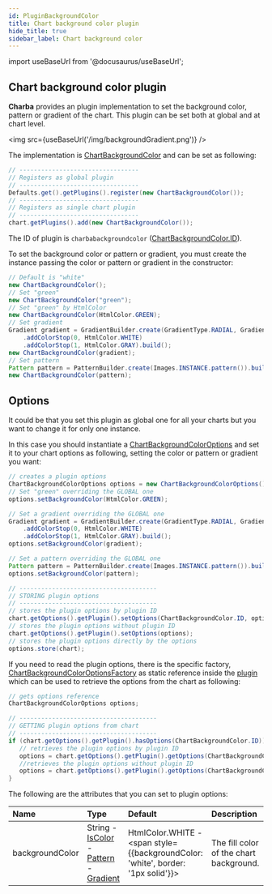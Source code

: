 ```yaml
---
id: PluginBackgroundColor
title: Chart background color plugin
hide_title: true
sidebar_label: Chart background color
---
```

import useBaseUrl from '@docusaurus/useBaseUrl';

## Chart background color plugin

**Charba** provides an plugin implementation to set the background color, pattern or gradient of the chart. This plugin can be set both at global and at chart level.

<img src={useBaseUrl('/img/backgroundGradient.png')} />

The implementation is [ChartBackgroundColor](http://www.pepstock.org/Charba/3.3/org/pepstock/charba/client/impl/plugins/ChartBackgroundColor.html) and can be set as following:

```java
// ---------------------------------
// Registers as global plugin
// ---------------------------------
Defaults.get().getPlugins().register(new ChartBackgroundColor());
// ---------------------------------
// Registers as single chart plugin
// ---------------------------------
chart.getPlugins().add(new ChartBackgroundColor());
```

The ID of plugin is `charbabackgroundcolor` ([ChartBackgroundColor.ID](http://www.pepstock.org/Charba/3.3/org/pepstock/charba/client/impl/plugins/ChartBackgroundColor.html#ID)).

To set the background color or pattern or gradient, you must create the instance passing the color or pattern or gradient in the constructor:

```java
// Default is "white"
new ChartBackgroundColor();
// Set "green"
new ChartBackgroundColor("green");
// Set "green" by HtmlColor
new ChartBackgroundColor(HtmlColor.GREEN);
// Set gradient
Gradient gradient = GradientBuilder.create(GradientType.RADIAL, GradientOrientation.IN_OUT, GradientScope.CANVAS)
	.addColorStop(0, HtmlColor.WHITE)
	.addColorStop(1, HtmlColor.GRAY).build();
new ChartBackgroundColor(gradient);
// Set pattern
Pattern pattern = PatternBuilder.create(Images.INSTANCE.pattern()).build();
new ChartBackgroundColor(pattern);
```

## Options 

It could be that you set this plugin as global one for all your charts but you want to change it for only one instance.

In this case you should instantiate a [ChartBackgroundColorOptions](http://www.pepstock.org/Charba/3.3/org/pepstock/charba/client/impl/plugins/ChartBackgroundColorOptions.html) and set it to your chart options as following, setting the color or pattern or gradient you want:

```java
// creates a plugin options
ChartBackgroundColorOptions options = new ChartBackgroundColorOptions();
// Set "green" overriding the GLOBAL one
options.setBackgroundColor(HtmlColor.GREEN);

// Set a gradient overriding the GLOBAL one
Gradient gradient = GradientBuilder.create(GradientType.RADIAL, GradientOrientation.IN_OUT, GradientScope.CANVAS)
	.addColorStop(0, HtmlColor.WHITE)
	.addColorStop(1, HtmlColor.GRAY).build();
options.setBackgroundColor(gradient);

// Set a pattern overriding the GLOBAL one
Pattern pattern = PatternBuilder.create(Images.INSTANCE.pattern()).build();
options.setBackgroundColor(pattern);

// --------------------------------------
// STORING plugin options
// --------------------------------------
// stores the plugin options by plugin ID
chart.getOptions().getPlugin().setOptions(ChartBackgroundColor.ID, options);
// stores the plugin options without plugin ID
chart.getOptions().getPlugin().setOptions(options);
// stores the plugin options directly by the options
options.store(chart);
```

If you need to read the plugin options, there is the specific factory, [ChartBackgroundColorOptionsFactory](http://www.pepstock.org/Charba/3.3/org/pepstock/charba/client/impl/plugins/ChartBackgroundColorOptionsFactory.html) as static reference inside the [plugin](http://www.pepstock.org/Charba/3.3/org/pepstock/charba/client/impl/plugins/ChartBackgroundColor.html) which can be used to retrieve the options from the chart as following:

```java
// gets options reference
ChartBackgroundColorOptions options;

// --------------------------------------
// GETTING plugin options from chart
// --------------------------------------
if (chart.getOptions().getPlugin().hasOptions(ChartBackgroundColor.ID)){
   // retrieves the plugin options by plugin ID
   options = chart.getOptions().getPlugin().getOptions(ChartBackgroundColor.ID, ChartBackgroundColor.FACTORY);
   //retrieves the plugin options without plugin ID
   options = chart.getOptions().getPlugin().getOptions(ChartBackgroundColor.FACTORY);
}
```

The following are the attributes that you can set to plugin options:

| Name | Type | Default | Description
| :- | :- | :- | :-
| backgroundColor | String - [IsColor](http://www.pepstock.org/Charba/3.3/org/pepstock/charba/client/colors/IsColor.html) - [Pattern](http://www.pepstock.org/Charba/3.3/org/pepstock/charba/client/colors/Pattern.html) - [Gradient](http://www.pepstock.org/Charba/3.3/org/pepstock/charba/client/colors/Gradient.html) | HtmlColor.WHITE - <span style={{backgroundColor: 'white', border: '1px solid'}}>&nbsp;&nbsp;&nbsp;&nbsp;&nbsp;&nbsp;&nbsp;&nbsp;</span> | The fill color of the chart background. 
